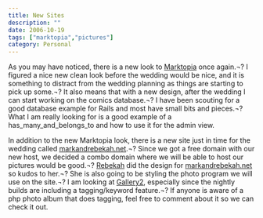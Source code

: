 ```yaml
---
title: New Sites
description: ""
date: 2006-10-19
tags: ["marktopia","pictures"]
category: Personal
---
```



<p>As you may have noticed, there is a new look to <a href="https://web.archive.org/web/20131211165826/http://www.marktopia.net/">Marktopia</a> once again.¬? I figured a nice new clean look before the wedding would be nice, and it is something to distract from the wedding planning as things are starting to pick up some.¬? It also means that with a new design, after the wedding I can start working on the comics database.¬? I have been scouting for a good database example for Rails and most have small bits and pieces.¬? What I am really looking for is a good example of a has_many_and_belongs_to and how to use it for the admin view.</p>

<p>In addition to the new Marktopia look, there is a new site just in time for the wedding called <a target="_blank" href="https://web.archive.org/web/20131211165826/http://markandrebekah.net/">markandrebekah.net</a>.¬? Since we got a free domain with our new host, we decided a combo domain where we will be able to host our pictures would be good.¬? <a href="https://web.archive.org/web/20131211165826/http://www.urbanfarmgirl.net/">Rebekah</a> did the design for <a target="_blank" href="https://web.archive.org/web/20131211165826/http://markandrebekah.net/">markandrebekah.net</a> so kudos to her.¬? She is also going to be styling the photo program we will use on the site.¬? I am looking at <a target="_blank" href="https://web.archive.org/web/20131211165826/http://gallery.menalto.com/">Gallery2</a>, especially since the nightly builds are including a tagging/keyword feature.¬? If anyone is aware of a php photo album that does tagging, feel free to comment about it so we can check it out.</p>

